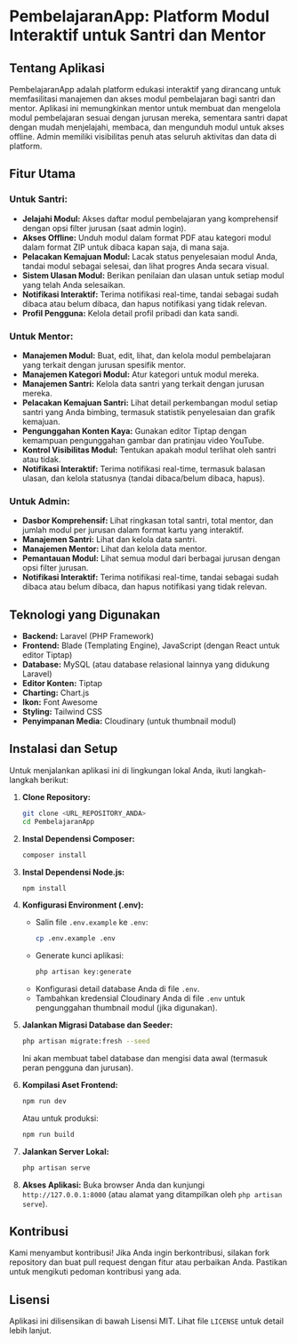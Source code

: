 # PembelajaranApp: Platform Modul Interaktif untuk Santri dan Mentor


## Tentang Aplikasi

PembelajaranApp adalah platform edukasi interaktif yang dirancang untuk memfasilitasi manajemen dan akses modul pembelajaran bagi santri dan mentor. Aplikasi ini memungkinkan mentor untuk membuat dan mengelola modul pembelajaran sesuai dengan jurusan mereka, sementara santri dapat dengan mudah menjelajahi, membaca, dan mengunduh modul untuk akses offline. Admin memiliki visibilitas penuh atas seluruh aktivitas dan data di platform.

## Fitur Utama

### Untuk Santri:
-   **Jelajahi Modul:** Akses daftar modul pembelajaran yang komprehensif dengan opsi filter jurusan (saat admin login).
-   **Akses Offline:** Unduh modul dalam format PDF atau kategori modul dalam format ZIP untuk dibaca kapan saja, di mana saja.
-   **Pelacakan Kemajuan Modul:** Lacak status penyelesaian modul Anda, tandai modul sebagai selesai, dan lihat progres Anda secara visual.
-   **Sistem Ulasan Modul:** Berikan penilaian dan ulasan untuk setiap modul yang telah Anda selesaikan.
-   **Notifikasi Interaktif:** Terima notifikasi real-time, tandai sebagai sudah dibaca atau belum dibaca, dan hapus notifikasi yang tidak relevan.
-   **Profil Pengguna:** Kelola detail profil pribadi dan kata sandi.

### Untuk Mentor:
-   **Manajemen Modul:** Buat, edit, lihat, dan kelola modul pembelajaran yang terkait dengan jurusan spesifik mentor.
-   **Manajemen Kategori Modul:** Atur kategori untuk modul mereka.
-   **Manajemen Santri:** Kelola data santri yang terkait dengan jurusan mereka.
-   **Pelacakan Kemajuan Santri:** Lihat detail perkembangan modul setiap santri yang Anda bimbing, termasuk statistik penyelesaian dan grafik kemajuan.
-   **Pengunggahan Konten Kaya:** Gunakan editor Tiptap dengan kemampuan pengunggahan gambar dan pratinjau video YouTube.
-   **Kontrol Visibilitas Modul:** Tentukan apakah modul terlihat oleh santri atau tidak.
-   **Notifikasi Interaktif:** Terima notifikasi real-time, termasuk balasan ulasan, dan kelola statusnya (tandai dibaca/belum dibaca, hapus).

### Untuk Admin:
-   **Dasbor Komprehensif:** Lihat ringkasan total santri, total mentor, dan jumlah modul per jurusan dalam format kartu yang interaktif.
-   **Manajemen Santri:** Lihat dan kelola data santri.
-   **Manajemen Mentor:** Lihat dan kelola data mentor.
-   **Pemantauan Modul:** Lihat semua modul dari berbagai jurusan dengan opsi filter jurusan.
-   **Notifikasi Interaktif:** Terima notifikasi real-time, tandai sebagai sudah dibaca atau belum dibaca, dan hapus notifikasi yang tidak relevan.

## Teknologi yang Digunakan

-   **Backend:** Laravel (PHP Framework)
-   **Frontend:** Blade (Templating Engine), JavaScript (dengan React untuk editor Tiptap)
-   **Database:** MySQL (atau database relasional lainnya yang didukung Laravel)
-   **Editor Konten:** Tiptap
-   **Charting:** Chart.js
-   **Ikon:** Font Awesome
-   **Styling:** Tailwind CSS
-   **Penyimpanan Media:** Cloudinary (untuk thumbnail modul)

## Instalasi dan Setup

Untuk menjalankan aplikasi ini di lingkungan lokal Anda, ikuti langkah-langkah berikut:

1.  **Clone Repository:**
    ```bash
    git clone <URL_REPOSITORY_ANDA>
    cd PembelajaranApp
    ```

2.  **Instal Dependensi Composer:**
    ```bash
    composer install
    ```

3.  **Instal Dependensi Node.js:**
    ```bash
    npm install
    ```

4.  **Konfigurasi Environment (.env):**
    -   Salin file `.env.example` ke `.env`:
        ```bash
        cp .env.example .env
        ```
    -   Generate kunci aplikasi:
        ```bash
        php artisan key:generate
        ```
    -   Konfigurasi detail database Anda di file `.env`.
    -   Tambahkan kredensial Cloudinary Anda di file `.env` untuk pengunggahan thumbnail modul (jika digunakan).

5.  **Jalankan Migrasi Database dan Seeder:**
    ```bash
    php artisan migrate:fresh --seed
    ```
    Ini akan membuat tabel database dan mengisi data awal (termasuk peran pengguna dan jurusan).

6.  **Kompilasi Aset Frontend:**
    ```bash
    npm run dev
    ```
    Atau untuk produksi:
    ```bash
    npm run build
    ```

7.  **Jalankan Server Lokal:**
    ```bash
    php artisan serve
    ```

8.  **Akses Aplikasi:**
    Buka browser Anda dan kunjungi `http://127.0.0.1:8000` (atau alamat yang ditampilkan oleh `php artisan serve`).

## Kontribusi

Kami menyambut kontribusi! Jika Anda ingin berkontribusi, silakan fork repository dan buat pull request dengan fitur atau perbaikan Anda. Pastikan untuk mengikuti pedoman kontribusi yang ada.

## Lisensi

Aplikasi ini dilisensikan di bawah Lisensi MIT. Lihat file `LICENSE` untuk detail lebih lanjut.
